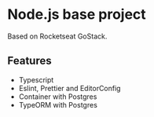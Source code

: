 # Node.js base project

Based on Rocketseat GoStack.

## Features

* Typescript
* Eslint, Prettier and EditorConfig
* Container with Postgres
* TypeORM with Postgres
